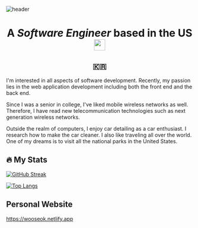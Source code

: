 ![header](https://capsule-render.vercel.app/api?type=waving&color=auto&height=250&section=header&text=Wooseok%20Kim&fontSize=90&animation=fadeIn&fontAlignY=40)

<h1 align="center">A <b><i>Software Engineer</i></b> based in the US <img src="https://media.giphy.com/media/hvRJCLFzcasrR4ia7z/giphy.gif" width="30px"></h1>

<h2 align="center">🇰🇷</h2>

I'm interested in all aspects of software development. Recently, my passion lies in the web application development including both the front end and the back end.

Since I was a senior in college, I've liked mobile wireless networks as well. Therefore, I have read new telecommunication technologies such as next generation wireless networks.

Outside the realm of computers, I enjoy car detailing as a car enthusiast. I research how to make the car cleaner. I also like traveling all over the world. One of my dreams is to visit all the national parks in the United States.

## 🔥 My Stats

[![GitHub Streak](http://github-readme-streak-stats.herokuapp.com?user=puredevper&theme=dark&background=000000)](https://git.io/streak-stats)

[![Top Langs](https://github-readme-stats.vercel.app/api/top-langs/?username=puredevper&layout=compact&theme=vision-friendly-dark)](https://github.com/anuraghazra/github-readme-stats)

## Personal Website

<a link="https://wooseok.netlify.app/">https://wooseok.netlify.app</a>
